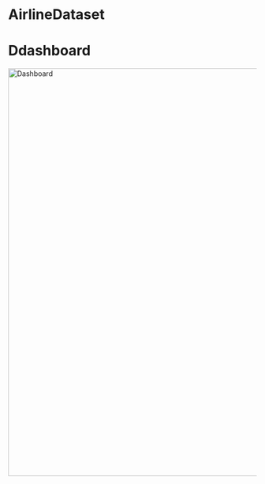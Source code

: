 # AirlineDataset


# Ddashboard
<img width="1920" height="825" alt="Dashboard" src="https://github.com/user-attachments/assets/4d47746d-d473-40a9-8529-6389a30a417e" />
